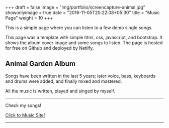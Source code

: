 +++
draft = false
image = "img/portfolio/screencapture-animal.jpg"
showonlyimage = true
date = "2016-11-05T20:22:08+05:30"
title = "Music Page"
weight = 10
+++

This is a simple page where you can listen to a few demo single songs.

<!--more-->
This page was a template with simple html, css, javascript, and bootstrap. It shows the album cover image and some songs to listen.
The page is hosted for free on Github and deployed by Netlify.


## Animal Garden Album

Songs have been written in the last 5 years; later voice, bass, keyboards and drums were added, and finally mixed and mastered.

All the music is written, played and singed by myself.
  
---  
Check my songs!

[Click to Music Site!](https://animal-garden.netlify.app)  

---